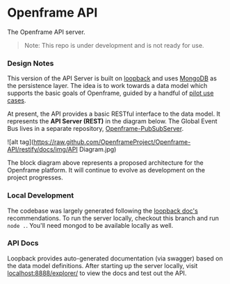 # Openframe API

The Openframe API server.

> Note: This repo is under development and is not ready for use.

### Design Notes

This version of the API Server is built on [loopback](http://loopback.io/) and uses [MongoDB](https://docs.mongodb.org/manual/) as the persistence layer. The idea is to work towards a data model which supports the basic goals of Openframe, guided by a handful of [pilot use cases](https://github.com/OpenframeProject/Openframe-API/wiki/Pilot-Use-Cases).

At present, the API provides a basic RESTful interface to the data model. It represents the **API Server (REST)** in the diagram below. The Global Event Bus lives in a separate repository, [Openframe-PubSubServer](https://github.com/OpenframeProject/Openframe-PubSubServer).

![alt tag](https://raw.github.com/OpenframeProject/Openframe-API/restify/docs/img/API Diagram.jpg)

The block diagram above represents a proposed architecture for the Openframe platform. It will continue to evolve as development on the project progresses.

### Local Development

The codebase was largely generated following the [loopback doc's](https://docs.strongloop.com/display/public/LB/LoopBack) recommendations. To run the server locally, checkout this branch and run `node .`. You'll need mongod to be available locally as well.

### API Docs

Loopback provides auto-generated documentation (via swagger) based on the data model definitions. After starting up the server locally, visit [localhost:8888/explorer/](http://localhost:8888/explorer/) to view the docs and test out the API.
